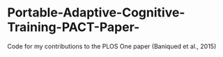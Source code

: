 # Portable-Adaptive-Cognitive-Training-PACT-Paper-
Code for my contributions to the PLOS One paper (Baniqued et al., 2015)
